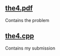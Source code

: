 ## [the4.pdf](https://github.com/e-hengirmen/METU/blob/master/CENG567/the4/the4.pdf)
Contains the problem
## [the4.cpp](https://github.com/e-hengirmen/METU/blob/master/CENG567/the4/the4.cpp)
Contains my submission
